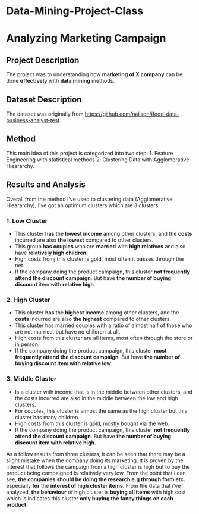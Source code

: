# Data-Mining-Project-Class
# Analyzing Marketing Campaign

## Project Description
The project was to understanding how **marketing of X company** can be done **effectively** with **data mining** methods. 

## Dataset Description
The dataset was originally from https://github.com/nailson/ifood-data-business-analyst-test.

## Method
This main idea of this project is categorized into two step: 1. Feature Engineering with statistical methods 2. Clustering Data with Agglomerative Hieararchy.

## Results and Analysis
Overall from the method i've used to clustering data (Agglomerative Hieararchy), i've got an optimum clusters which are 3 clusters. 
### 1. Low Cluster
* This cluster **has** the **lowest income** among other clusters, and the **costs** incurred are also **the lowest** compared to other clusters.
* This group **has couples** who are **married** with **high relatives** and also have **relatively high children**.
* High costs fromj this cluster is gold, most often it passes through the net.
* If the company doing the product campaign, this cluster **not frequently attend the discount campaign**. But have **the number of buying discount** item with **relative high**.

### 2. High Cluster
* This cluster **has** the **highest income** among other clusters, and the **costs** incurred are also **the highest** compared to other clusters.
* This cluster has married couples with a ratio of almost half of those who are not married, but have no children at all.
* High costs from this cluster are all items, most often through the store or in person.
* If the company doing the product campaign, this cluster **most frequently attend the discount campaign**. But have **the number of buying discount item with relative low**. 

### 3. Middle Cluster
* Is a cluster with income that is in the middle between other clusters, and the costs incurred are also in the middle between the low and high clusters.
* For couples, this cluster is almost the same as the high cluster but this cluster has many children.
* High costs from this cluster is gold, mostly bought via the web.
* If the company doing the product campaign, this cluster **not frequently attend the discount campaign**. But have **the number of buying discount item with relative high**. 

As a follow results from three clusters, it can be seen that there may be a slight mistake when the company doing its marketing. It is proven by the interest that follows the campaign from a high cluster is high but to buy the product being campaigned is relatively very low. From the point that i can see, **the companies should be doing the research e.g through form etc.** especially **for** the **interest of high cluster items**. From the data that i've analyzed, **the behaviour** of high cluster is **buying all items** with high cost which is indicates this cluster **only buying the fancy things on each product**.



